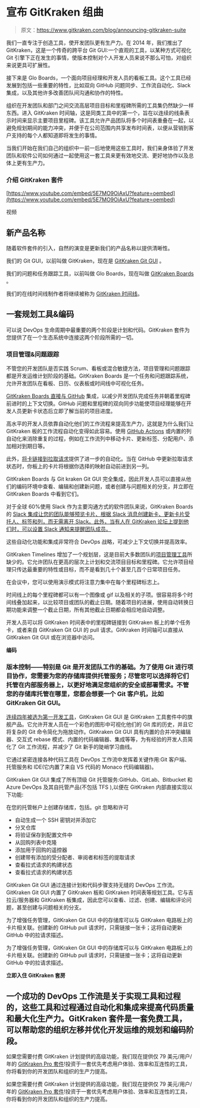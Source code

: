 # 宣布 GitKraken 组曲

> 原文：<https://www.gitkraken.com/blog/announcing-gitkraken-suite>

我们一直专注于创造工具，使开发团队更有生产力。在 2014 年，我们推出了 GitKraken，这是一个传奇的跨平台 Git GUI:一个直观的工具，以某种方式可视化 Git 引擎下正在发生的事情，使版本控制对个人开发人员来说不那么可怕，对组织来说更具可扩展性。

接下来是 Glo Boards，一个面向项目经理和开发人员的看板工具。这个工具已经发展到包括一些重要的特性，比如双向 GitHub 问题同步、工作流自动化、Slack 集成，以及其他许多改善团队间沟通和协作的特性。

组织在开发团队和部门之间交流高层项目目标和里程碑所需的工具集仍然缺少一样东西。进入 GitKraken 时间轴，这是同类工具中的第一个，旨在以连续的线条表示时间来显示主要项目里程碑。该工具允许产品团队将多个时间表重叠在一起，以避免规划期间的能力冲突，并便于在公司范围内共享发布时间表，以便从营销到客户支持的每个人都知道即将发生的事情。

当我们开始在我们自己的组织中一前一后地使用这些工具时，我们亲身体验了开发团队和软件公司如何通过一起使用这一套工具来更有效地交流、更好地协作以及总体上更有生产力。

### **介绍 GitKraken 套件**

[https://www.youtube.com/embed/5E7MO9OiAxU?feature=oembed](https://www.youtube.com/embed/5E7MO9OiAxU?feature=oembed)

视频

## **新产品名称**

随着软件套件的引入，自然的演变是更新我们的产品名称以提供清晰性。

我们的 Git GUI，以前叫做 GitKraken，现在是 [GitKraken Git GUI](https://www.gitkraken.com/git-client) 。

我们的问题和任务跟踪工具，以前叫做 Glo Boards，现在叫做 [GitKraken Boards](https://www.gitkraken.com/boards) 。

我们的在线时间线制作者将继续被称为 [GitKraken 时间线](https://www.gitkraken.com/timelines)。

## **一套规划工具&编码**

可以说 DevOps 生命周期中最重要的两个阶段是计划和代码。GitKraken 套件为您提供了在一个生态系统中连接这两个阶段所需的一切。

### **项目管理&问题跟踪**

不管您的开发团队是否实践 Scrum、看板或混合敏捷方法，项目管理和问题跟踪都是开发运维计划阶段的基础。GitKraken Boards 是一个任务和问题跟踪系统，允许开发团队在看板、日历、仪表板或时间线中可视化任务。

[GitKraken Boards 直接与 GitHub](https://support.gitkraken.com/boards/integrations/github-sync/) 集成，以减少开发团队完成任务并朝着里程碑前进时的上下文切换。GitHub 问题和里程碑的双向同步功能使项目经理能够在开发人员更新卡状态后立即了解当前的项目进度。

高水平的开发人员依靠自动化他们的工作流程来提高生产力，这就是为什么我们让 GitKraken 板的工作流程自动化变得如此容易。使用 [GitHub Actions](https://support.gitkraken.com/boards/integrations/github-actions/) 或内置的列自动化来消除重复的过程，例如在工作流列中移动卡片、更新标签、分配用户、添加相对到期日等。

此外，[将卡链接到拉取请求](https://support.gitkraken.com/boards/integrations/github-pr/)提供了进一步的自动化。当在 GitHub 中更新拉取请求状态时，你板上的卡片将根据你选择的映射自动前进到另一列。

GitKraken Boards 与 Git kraken Git GUI 完全集成，因此开发人员可以直接从他们的编码环境中查看、编辑和创建新问题，或者创建与问题相关的分支，并立即在 GitKraken Boards 中看到它们。

对于全球 60%使用 Slack 作为主要沟通方式的软件团队来说，GitKraken Boards 的 [Slack 集成让您的团队能够预览卡片、根据 Slack 消息创建新卡、更新卡片受托人、标签和列，而无需离开 Slack。此外，当有人在 GitKraken 论坛上提到他们时，可以设置 Slack 通知来提醒团队成员。](https://support.gitkraken.com/boards/integrations/slack/)

这些自动化功能和集成非常符合 DevOps 战略，可减少上下文切换并提高效率。

GitKraken Timelines 增加了一个规划层，这是目前大多数团队的[项目管理工具](https://buyersguide.org/project-management/t/best)所缺少的。它允许团队在更高的层次上计划和交流项目目标和里程碑。它允许项目经理只传达最重要的特性或目标，而不是看到几十个甚至几百个日常项目任务。

在会议中，您可以使用演示模式将注意力集中在每个里程碑标志上。

时间线上的每个里程碑都可以有一个图像或 gif 以及相关的子项。很容易将多个时间线叠加起来，以比较项目或团队的截止日期。随着项目的进展，使用自动转换日期功能来调整一个截止日期，所有其他截止日期都会相应地自动调整。

开发人员可以将 GitKraken 时间表中的里程碑链接到 GitKraken 板上的单个任务卡，或者来自 GitKraken Git GUI 的 pull 请求。GitKraken 时间轴可以直接从 GitKraken Git GUI 或在浏览器中访问。

**编码**

### 版本控制——特别是 Git 是开发团队工作的基础。为了使用 Git 进行项目协作，您需要为您的存储库提供托管服务；尽管您可以选择将它们托管在内部服务器上，以更好地满足您组织的安全或部署需求。不管您的存储库托管在哪里，您都会想要一个 Git 客户机，比如 GitKraken Git GUI。

[连续四年被选为第一开发工具](/reports/top-developer-tools-2020/)，GitKraken Git GUI 是 GitKraken 工具套件中的旗舰产品。它允许开发人员在一个彩色的图形中可视化他们的 Git 库的历史，并且它将复杂的 Git 命令简化为拖放动作。GitKraken Git GUI 具有内置的合并冲突编辑器、交互式 rebase 模式、内置的代码编辑器、集成等等，为有经验的开发人员简化了 Git 工作流程，并减少了 Git 新手的陡峭学习曲线。

它通过紧密连接各种代码工具在 DevOps 工作流中发挥着关键作用:Git 客户端、托管服务和 IDE(它内置了来自 VS 代码的 Monaco 代码编辑器)。

GitKraken Git GUI 集成了所有顶级 Git 托管服务:GitHub、GitLab、Bitbucket 和 Azure DevOps 及其自托管产品(不包括 TFS ),以便在 GitKraken 内部直接实现以下功能:

在您的托管帐户上创建存储库，包括。git 忽略和许可

*   自动生成一个 SSH 密钥对并添加它
*   分叉仓库
*   将验证保存到配置文件中
*   从回购列表中克隆
*   添加用于回购的遥控器
*   创建带有添加的受分配者、审阅者和标签的提取请求
*   查看拉式请求的构建状态
*   查看拉式请求的构建状态

GitKraken Git GUI 通过连接计划和代码步骤支持无缝的 DevOps 工作流。GitKraken Git GUI 内置了 GitKraken 板和 GitKraken 时间表等规划工具。它与吉拉云/服务器和 GitKraken 板集成，因此您可以查看、过滤、创建、编辑和评论问题，甚至创建与问题相关的分支。

为了增强任务管理，GitKraken Git GUI 中的存储库可以与 GitKraken 电路板上的卡片相关联。创建新的 GitHub pull 请求时，只需链接一张卡；这将自动更新 GitHub 中的拉请求描述。

为了增强任务管理，GitKraken Git GUI 中的存储库可以与 GitKraken 电路板上的卡片相关联。创建新的 GitHub pull 请求时，只需链接一张卡；这将自动更新 GitHub 中的拉请求描述。

**立即入住 GitKraken 套房**

## 一个成功的 DevOps 工作流是关于实现工具和过程的，这些工具和过程通过自动化和集成来提高代码质量和最大化生产力。GitKraken 套件是一套免费工具，可以帮助您的组织左移并优化开发运维的规划和编码阶段。

如果您需要付费 GitKraken 计划提供的高级功能，我们现在提供仅 79 美元/用户/年的 [GitKraken Pro 套件](https://www.gitkraken.com/pricing)!投资于一套优先考虑用户体验、效率和互连性的工具，你将看到你的开发团队和组织的生产力提高。

如果您需要付费 GitKraken 计划提供的高级功能，我们现在提供仅 79 美元/用户/年的 [GitKraken Pro 套件](https://www.gitkraken.com/pricing)!投资于一套优先考虑用户体验、效率和互连性的工具，你将看到你的开发团队和组织的生产力提高。